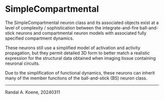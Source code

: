 # SimpleCompartmental

The SimpleCompartmental neuron class and its associated objects exist at a
level of complexity / sophistication between the integrate-and-fire
ball-and-stick neurons and compartmental neuron models with associated
fully specified compartment dynamics.

These neurons still use a simplified model of activation and activity
propagation, but they permit detailed 3D form to better match a realistic
expression for the structural data obtained when imaging tissue containing
neuronal circuits.

Due to the simplification of functional dynamics, these neurons can inherit
many of the member funcitons of the ball-and-stick (BS) neuron class.

---
Randal A. Koene, 20240311
